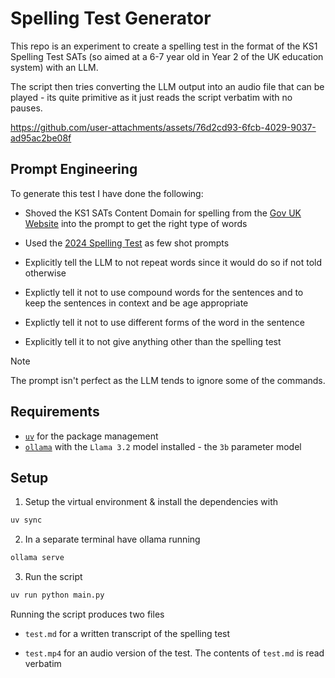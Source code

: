 # Spelling Test Generator 

This repo is an experiment to create a spelling test in the format of the KS1 Spelling Test SATs (so aimed at a 6-7 year old in Year 2 of the UK education system) with an LLM.

The script then tries converting the LLM output into an audio file that can be played - its quite primitive as it just reads the script verbatim with no pauses.


https://github.com/user-attachments/assets/76d2cd93-6fcb-4029-9037-ad95ac2be08f



## Prompt Engineering
To generate this test I have done the following: 

- Shoved the KS1 SATs Content Domain for spelling from the [Gov UK Website](https://www.gov.uk/government/publications/key-stage-1-english-grammar-punctuation-and-spelling-test-framework/key-stage-1-english-grammar-punctuation-and-spelling-test-framework#content-domain) into the prompt to get the right type of words 

- Used the [2024 Spelling Test](https://assets.publishing.service.gov.uk/media/6655bd308f90ef31c23ebb28/STA248823e_2024_ks1_English_GPS_Administering_Paper1_spelling.pdf) as few shot prompts 

- Explicitly tell the LLM to not repeat words since it would do so if not told otherwise 

- Explictly tell it not to use compound words for the sentences and to keep the sentences in context and be age appropriate

- Explictly tell it not to use different forms of the word in the sentence

- Explicitly tell it to not give anything other than the spelling test 


> [!NOTE]  
> The prompt isn't perfect as the LLM tends to ignore some of the commands.

## Requirements 

- [`uv`](https://docs.astral.sh/uv/) for the package management
- [`ollama`](https://ollama.com/) with the `Llama 3.2` model installed - the `3b` parameter model

## Setup

1. Setup the virtual environment & install the dependencies with 

```bash
uv sync
```

2. In a separate terminal have ollama running 

```bash 
ollama serve 
``` 

3. Run the script 

```bash 
uv run python main.py
``` 

Running the script produces two files

- `test.md` for a written transcript of the spelling test 

- `test.mp4` for an audio version of the test. The contents of `test.md` is read verbatim
